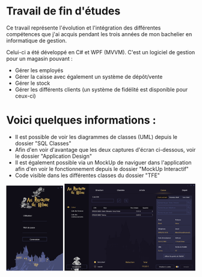 # Travail de fin d'études

Ce travail représente l'évolution et l'intégration des différentes compétences que j'ai acquis pendant les trois années de mon bachelier en informatique de gestion.

Celui-ci a été développé en C# et WPF (MVVM).
C'est un logiciel de gestion pour un magasin pouvant : 
- Gérer les employés
- Gérer la caisse avec également un système de dépôt/vente 
- Gérer le stock
- Gérer les différents clients (un système de fidélité est disponible pour ceux-ci)

# Voici quelques informations :
- Il est possible de voir les diagrammes de classes (UML) depuis le dossier "SQL Classes"
- Afin d'en voir d'avantage que les deux captures d'écran ci-dessous, voir le dossier "Application Design"
- Il est également possible via un MockUp de naviguer dans l'application afin d'en voir le fonctionnement depuis le dossier "MockUp Interactif"
- Code visible dans les différentes classes du dossier "TFE"

<p>
<img src="https://github.com/MhlBenoit/Portfolio_TFE/blob/main/Application%20Design/Conne_1.png" width="30%"> 
<img src="https://github.com/MhlBenoit/Portfolio_TFE/blob/main/Application%20Design/Appli_4.png" width="69%">
</p>
